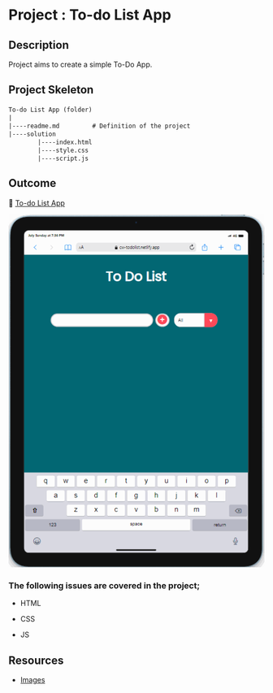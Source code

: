 # Project : To-do List App

## Description

Project aims to create a simple To-Do App.

## Project Skeleton

```
To-do List App (folder)
|
|----readme.md         # Definition of the project
|----solution
        |----index.html
        |----style.css
        |----script.js
```

## Outcome

🔗 [To-do List App](https://cw-todolist.netlify.app)
<br>

![Project Snapshot](./todolist.gif)

### The following issues are covered in the project;

- HTML

- CSS

- JS

## Resources

- [Images](./image.png)
